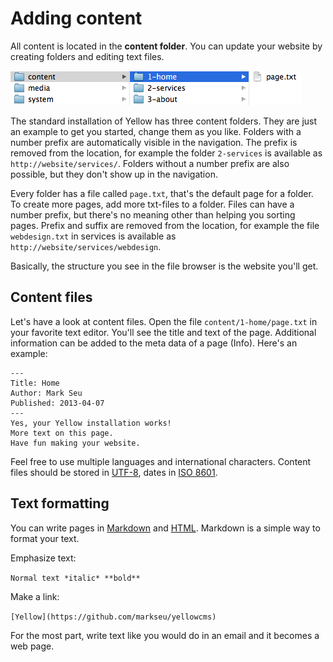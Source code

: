 Adding content
==============

All content is located in the **content folder**. You can update your website by creating folders and editing text files.

![Screenshot](picture_content.png?raw=true)

The standard installation of Yellow has three content folders. They are just an example to get you started, change them as you like. Folders with a number prefix are automatically visible in the navigation. The prefix is removed from the location, for example the folder `2-services` is available as `http://website/services/`. Folders without a number prefix are also possible, but they don't show up in the navigation.

Every folder has a file called `page.txt`, that's the default page for a folder. To create more pages, add more txt-files to a folder. Files can have a number prefix, but there's no meaning other than helping you sorting pages. Prefix and suffix are removed from the location, for example the file `webdesign.txt` in services is available as `http://website/services/webdesign`. 

Basically, the structure you see in the file browser is the website you'll get.

Content files
-------------
Let's have a look at content files. Open the file `content/1-home/page.txt` in your favorite text editor. You'll see the title and text of the page. Additional information can be added to the meta data of a page (Info). Here's an example:

    ---
    Title: Home
    Author: Mark Seu
    Published: 2013-04-07
    ---
    Yes, your Yellow installation works!  
    More text on this page.  
    Have fun making your website.

Feel free to use multiple languages and international characters. Content files should be stored in [UTF-8](http://en.wikipedia.org/wiki/UTF-8), dates in [ISO 8601](http://en.wikipedia.org/wiki/ISO_8601).  

Text formatting
---------------
You can write pages in [Markdown](http://en.wikipedia.org/wiki/Markdown)
and [HTML](http://en.wikipedia.org/wiki/HTML). Markdown is a simple way to format your text.

Emphasize text:

`Normal text *italic* **bold**`

Make a link:

`[Yellow](https://github.com/markseu/yellowcms)`

For the most part, write text like you would do in an email and it becomes a web page.